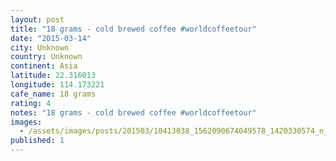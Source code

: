 ```yaml
---
layout: post
title: "18 grams - cold brewed coffee #worldcoffeetour"
date: "2015-03-14"
city: Unknown
country: Unknown
continent: Asia
latitude: 22.316013
longitude: 114.173221
cafe_name: 18 grams
rating: 4
notes: "18 grams - cold brewed coffee #worldcoffeetour"
images: 
  - /assets/images/posts/201503/10413038_1562090674049578_1420330574_n_17843036473001623.jpg
published: 1
---
```

